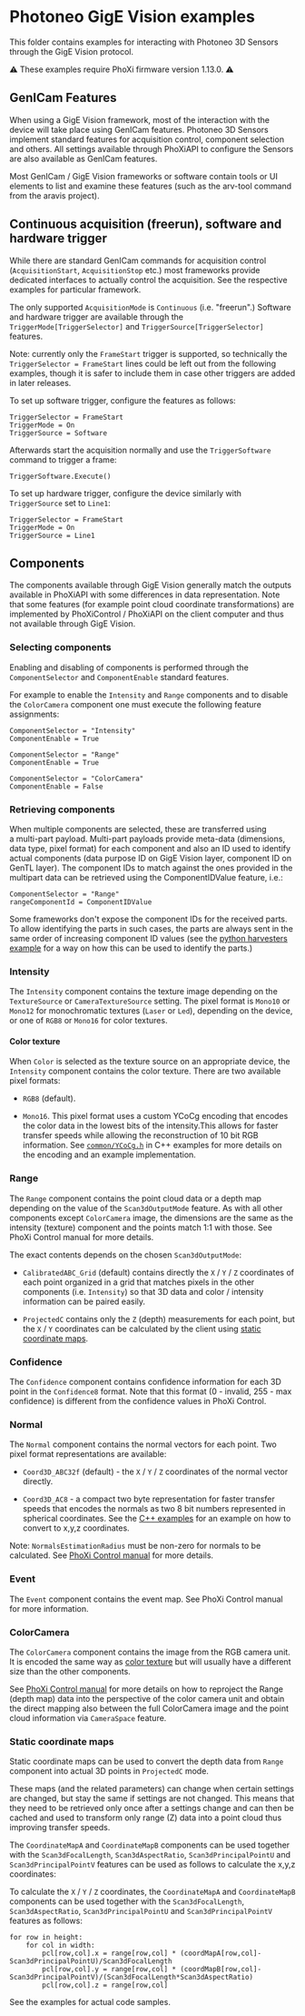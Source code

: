 # Photoneo GigE Vision examples

This folder contains examples for interacting with Photoneo 3D Sensors through
the GigE Vision protocol.

⚠️
These examples require PhoXi firmware version 1.13.0.
⚠️

## GenICam Features

When using a GigE Vision framework, most of the interaction with the device will
take place using GenICam features. Photoneo 3D Sensors implement standard
features for acquisition control, component selection and others.  All settings
available through PhoXiAPI to configure the Sensors are also available as
GenICam features.

Most GenICam / GigE Vision frameworks or software contain tools or UI elements
to list and examine these features (such as the arv-tool command from the aravis
project).

## Continuous acquisition (freerun), software and hardware trigger

While there are standard GenICam commands for acquisition control
(`AcquisitionStart`, `AcquisitionStop` etc.) most frameworks provide dedicated
interfaces to actually control the acquisition. See the respective examples for
particular framework.

The only supported `AcquisitionMode` is `Continuous` (i.e. "freerun".) Software
and hardware trigger are available through the `TriggerMode[TriggerSelector]` and
`TriggerSource[TriggerSelector]` features.

Note: currently only the `FrameStart` trigger is supported, so technically the
`TriggerSelector = FrameStart` lines could be left out from the following
examples, though it is safer to include them in case other triggers are added in
later releases.

To set up software trigger, configure the features as follows:

    TriggerSelector = FrameStart
    TriggerMode = On
    TriggerSource = Software

Afterwards start the acquisition normally and use the `TriggerSoftware` command
to trigger a frame:

    TriggerSoftware.Execute()

To set up hardware trigger, configure the device similarly with `TriggerSource`
set to `Line1`:

    TriggerSelector = FrameStart
    TriggerMode = On
    TriggerSource = Line1

## Components

The components available through GigE Vision generally match the outputs
available in PhoXiAPI with some differences in data representation. Note that
some features (for example point cloud coordinate transformations) are
implemented by PhoXiControl / PhoXiAPI on the client computer and thus not
available through GigE Vision.

### Selecting components

Enabling and disabling of components is performed through the
`ComponentSelector` and `ComponentEnable` standard features.

For example to enable the `Intensity` and `Range` components and to disable the
`ColorCamera` component one must execute the following feature assignments:

    ComponentSelector = "Intensity"
    ComponentEnable = True

    ComponentSelector = "Range"
    ComponentEnable = True

    ComponentSelector = "ColorCamera"
    ComponentEnable = False

### Retrieving components

When multiple components are selected, these are transferred using a multi-part
payload. Multi-part payloads provide meta-data (dimensions, data type, pixel
format) for each component and also an ID used to identify actual components
(data purpose ID on GigE Vision layer, component ID on GenTL layer). The
component IDs to match against the ones provided in the multipart data can be
retrieved using the ComponentIDValue feature, i.e.:

    ComponentSelector = "Range"
    rangeComponentId = ComponentIDValue

Some frameworks don't expose the component IDs for the received parts. To allow
identifying the parts in such cases, the parts are always sent in the same
order of increasing component ID values (see the
[python harvesters example](https://github.com/photoneo-3d/photoneo-python-examples/blob/main/GigEV/harvesters/advanced/connect_grab_save.py#L63-L66)
for a way on how this can be used to identify the parts.)

### Intensity

The `Intensity` component contains the texture image depending on the
`TextureSource` or `CameraTextureSource` setting. The pixel format is `Mono10`
or `Mono12` for monochromatic textures (`Laser` or `Led`), depending on the
device, or one of `RGB8` or `Mono16` for color textures.

#### Color texture

When `Color` is selected as the texture source on an appropriate device, the
`Intensity` component contains the color texture. There are two available pixel
formats:

- `RGB8` (default).

- `Mono16`. This pixel format uses a custom YCoCg encoding that encodes the
  color data in the lowest bits of the intensity.This allows for faster transfer
  speeds while allowing the reconstruction of 10 bit RGB information.
  See
  [`common/YCoCg.h`](https://github.com/photoneo/photoneo-cpp-examples/tree/main/GigEVision/aravis/common/YCoCg.h)
  in C++ examples for more details on the encoding and an example implementation.


### Range

The `Range` component contains the point cloud data or a depth map depending on
the value of the `Scan3dOutputMode` feature.  As with all other components except
`ColorCamera` image, the dimensions are the same as the intensity (texture)
component and the points match 1:1 with those. See PhoXi Control manual for more
details.

The exact contents depends on the chosen `Scan3dOutputMode`:

- `CalibratedABC_Grid` (default) contains directly the `X` / `Y` / `Z`
  coordinates of each point organized in a grid that matches pixels in the other
  components (i.e. `Intensity`) so that 3D data and color / intensity
  information can be paired easily.

- `ProjectedC` contains only the `Z` (depth) measurements for each point, but
  the `X` / `Y` coordinates can be calculated by the client using [static
  coordinate maps](#static-coordinate-maps).

### Confidence

The `Confidence` component contains confidence information for each 3D point in
the `Confidence8` format. Note that this format (0 - invalid, 255 - max
confidence) is different from the confidence values in PhoXi Control.

### Normal

The `Normal` component contains the normal vectors for each point. Two
pixel format representations are available:

- `Coord3D_ABC32f` (default) - the `X` / `Y` / `Z` coordinates of the normal
  vector directly.

- `Coord3D_AC8` - a compact two byte representation for faster transfer speeds
  that encodes the normals as two 8 bit numbers represented in spherical
  coordinates. See the [C++ examples](https://github.com/photoneo-3d/photoneo-cpp-examples/blob/main/GigEV/aravis/common/CalculateNormals.h)
  for an example on how to convert to x,y,z coordinates.

Note: `NormalsEstimationRadius` must be non-zero for normals to be calculated.
See [PhoXi Control manual](http://www.photoneo.com/kb/pxc) for more details.

### Event

The `Event` component contains the event map. See PhoXi Control manual for more
information.

### ColorCamera

The `ColorCamera` component contains the image from the RGB camera unit. It is
encoded the same way as [color texture](#color-texture) but will usually have a
different size than the other components.

See [PhoXi Control manual](http://www.photoneo.com/kb/pxc) for more details on
how to reproject the Range (depth map) data into the perspective of the color
camera unit and obtain the direct mapping also between the full ColorCamera
image and the point cloud information via `CameraSpace` feature.

### Static coordinate maps

Static coordinate maps can be used to convert the depth data from `Range`
component into actual 3D points in `ProjectedC` mode.

These maps (and the related parameters) can change when certain settings are
changed, but stay the same if settings are not changed. This means that they
need to be retrieved only once after a settings change and can then be cached
and used to transform only range (Z) data into a point cloud thus improving
transfer speeds.

The `CoordinateMapA` and `CoordinateMapB` components can be used together with
the `Scan3dFocalLength`, `Scan3dAspectRatio`, `Scan3dPrincipalPointU` and
`Scan3dPrincipalPointV` features can be used as follows to calculate the x,y,z
coordinates:

To calculate the `X` / `Y` / `Z` coordinates, the `CoordinateMapA` and
`CoordinateMapB` components can be used together with the `Scan3dFocalLength`,
`Scan3dAspectRatio`, `Scan3dPrincipalPointU` and `Scan3dPrincipalPointV`
features as follows:

    for row in height:
        for col in width:
            pcl[row,col].x = range[row,col] * (coordMapA[row,col]-Scan3dPrincipalPointU)/Scan3dFocalLength
            pcl[row,col].y = range[row,col] * (coordMapB[row,col]-Scan3dPrincipalPointV)/(Scan3dFocalLength*Scan3dAspectRatio)
            pcl[row,col].z = range[row,col]

See the examples for actual code samples.

